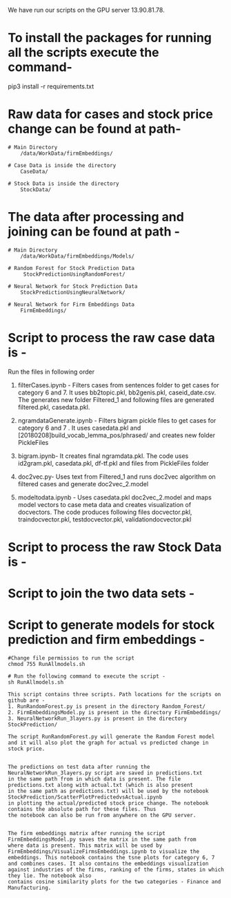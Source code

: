 
We have run our scripts on the GPU server 13.90.81.78.

# To install the packages for running all the scripts execute the command-
pip3 install -r requirements.txt

# Raw data for cases and stock price change can be found at path-
    # Main Directory 
        /data/WorkData/firmEmbeddings/
        
    # Case Data is inside the directory
        CaseData/
        
    # Stock Data is inside the directory
        StockData/
        
# The data after processing and joining can be found at path - 
    # Main Directory 
        /data/WorkData/firmEmbeddings/Models/
        
    # Random Forest for Stock Prediction Data
         StockPredictionUsingRandomForest/
         
    # Neural Network for Stock Prediction Data
        StockPredictionUsingNeuralNetwork/
        
    # Neural Network for Firm Embeddings Data
        FirmEmbeddings/
        
        
# Script to process the raw case data is -
Run the files in following order

1.  filterCases.ipynb - Filters cases from sentences folder to get cases for category 6 and 7. It uses bb2topic.pkl, bb2genis.pkl, caseid_date.csv. The generates new folder Filtered_1 and following files are generated filtered.pkl, casedata.pkl. 

2. ngramdataGenerate.ipynb - Filters bigram pickle files to get cases for category 6 and 7 . It uses casedata.pkl and [20180208]build_vocab_lemma_pos/phrased/ and creates new folder PickleFiles

3. bigram.ipynb- It creates final ngramdata.pkl. The code uses id2gram.pkl, casedata.pkl, df-tf.pkl and files from PickleFiles folder

4. doc2vec.py- Uses text from Filtered_1 and runs doc2vec algorithm on filtered cases and generate doc2vec_2.model

5. modeltodata.ipynb - Uses casedata.pkl doc2vec_2.model and maps model vectors to case meta data and creates visualization of docvectors. The code produces following files docvector.pkl, traindocvector.pkl, testdocvector.pkl, validationdocvector.pkl


# Script to process the raw Stock Data is - 


# Script to join the two data sets - 

 
# Script to generate models  for stock prediction and firm embeddings -

    #Change file permissios to run the script
    chmod 755 RunAllmodels.sh
    
    # Run the following command to execute the script -
    sh RunAllmodels.sh
    
    This script contains three scripts. Path locations for the scripts on github are - 
    1. RunRandomForest.py is present in the directory Random_Forest/
    2. FirmEmbeddingsModel.py is present in the directory FirmEmbeddings/ 
    3. NeuralNetworkRun_3layers.py is present in the directory StockPrediction/
    
    The script RunRandomForest.py will generate the Random Forest model and it will also plot the graph for actual vs predicted change in stock price.
    
    
    The predictions on test data after running the NeuralNetworkRun_3layers.py script are saved in predictions.txt 
    in the same path from in which data is present. The file predictions.txt along with actual.txt (which is also present
    in the same path as predictions.txt) will be used by the notebook StockPrediction/ScatterPlotPredictedvsActual.ipynb 
    in plotting the actual/predicted stock price change. The notebook contains the absolute path for these files. Thus
    the notebook can also be run from anywhere on the GPU server.
    
    
    The firm embeddings matrix after running the script FirmEmbeddingsModel.py saves the matrix in the same path from 
    where data is present. This matrix will be used by FirmEmbeddings/VisualizeFirmsEmbeddings.ipynb to visualize the   embeddings. This notebook contains the tsne plots for category 6, 7 and combines cases. It also contains the embeddings visualization against industries of the firms, ranking of the firms, states in which they lie. The notebook also 
    contains cosine similarity plots for the two categories - Finance and Manufacturing. 

